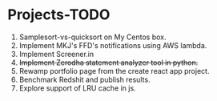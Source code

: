 # Projects-TODO

1. Samplesort-vs-quicksort on My Centos box.
2. Implement MKJ's FFD's notifications using AWS lambda.
3. Implement Screener.in
4. ~~Implement Zerodha statement analyzer tool in python.~~
5. Rewamp portfolio page from the create react app project.
6. Benchmark Redshit and publish results.
7. Explore support of LRU cache in js.
